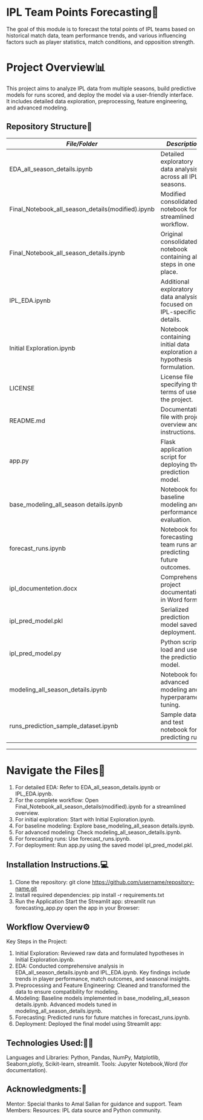 #  IPL Team Points Forecasting🏏
The goal of this module is to forecast the total points of IPL teams based on historical match data, team performance trends, and various influencing factors such as player statistics, match conditions, and opposition strength.
# Project Overview📊
This project aims to analyze IPL data from multiple seasons, build predictive models for runs scored, and deploy the model via a user-friendly interface. It includes detailed data exploration, preprocessing, feature engineering, and advanced modeling.
## Repository Structure📂
| *File/Folder*                          | *Description*                                                                 |
|------------------------------------------|---------------------------------------------------------------------------------|
| EDA_all_season_details.ipynb           | Detailed exploratory data analysis across all IPL seasons.                     |
| Final_Notebook_all_season_details(modified).ipynb | Modified consolidated notebook for streamlined workflow.              |
| Final_Notebook_all_season_details.ipynb| Original consolidated notebook containing all steps in one place.              |
| IPL_EDA.ipynb                          | Additional exploratory data analysis focused on IPL-specific details.          |
| Initial Exploration.ipynb              | Notebook containing initial data exploration and hypothesis formulation.       |
| LICENSE                                | License file specifying the terms of use for the project.                      |
| README.md                              | Documentation file with project overview and instructions.                     |
| app.py                                 | Flask application script for deploying the prediction model.                   |
| base_modeling_all_season details.ipynb | Notebook for baseline modeling and performance evaluation.                     |
| forecast_runs.ipynb                    | Notebook for forecasting team runs and predicting future outcomes.             |
| ipl_documentetion.docx                 | Comprehensive project documentation in Word format.                            |
| ipl_pred_model.pkl                     | Serialized prediction model saved for deployment.                              |
| ipl_pred_model.py                      | Python script to load and use the prediction model.                            |
| modeling_all_season_details.ipynb      | Notebook for advanced modeling and hyperparameter tuning.                      |
| runs_prediction_sample_dataset.ipynb   | Sample dataset and test notebook for predicting runs.                          |
---
# Navigate the Files🚀
1. For detailed EDA: Refer to EDA_all_season_details.ipynb or IPL_EDA.ipynb.
2. For the complete workflow: Open Final_Notebook_all_season_details(modified).ipynb for a streamlined overview.
3. For initial exploration: Start with Initial Exploration.ipynb.
4. For baseline modeling: Explore base_modeling_all_season details.ipynb.
5. For advanced modeling: Check modeling_all_season_details.ipynb.
6. For forecasting runs: Use forecast_runs.ipynb.
7. For deployment: Run app.py using the saved model ipl_pred_model.pkl.
## Installation Instructions.💻
1. Clone the repository:
git clone https://github.com/username/repository-name.git
2. Install required dependencies:
pip install -r requirements.txt
3. Run the Application Start the Streamlit app:
streamlit run forecasting_app.py
open the app in your Browser:
## Workflow Overview⚙
Key Steps in the Project:
1. Initial Exploration:
Reviewed raw data and formulated hypotheses in Initial Exploration.ipynb.
2. EDA:
Conducted comprehensive analysis in EDA_all_season_details.ipynb and IPL_EDA.ipynb.
Key findings include trends in player performance, match outcomes, and seasonal insights.
3. Preprocessing and Feature Engineering:
Cleaned and transformed the data to ensure compatibility for modeling.
4. Modeling:
Baseline models implemented in base_modeling_all_season details.ipynb.
Advanced models tuned in modeling_all_season_details.ipynb.
5. Forecasting:
Predicted runs for future matches in forecast_runs.ipynb.
6. Deployment:
Deployed the final model using Streamlit app:
## Technologies Used:🧑‍💻
Languages and Libraries:
Python, Pandas, NumPy, Matplotlib, Seaborn,plotly, Scikit-learn, streamlit.
Tools:
Jupyter Notebook,Word (for documentation).
## Acknowledgments:📜
Mentor: Special thanks to Amal Salian for guidance and support.
Team Members:
Resources: IPL data source and Python community.
